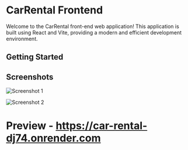 # CarRental Frontend

Welcome to the CarRental front-end web application! This application is built using React and Vite, providing a modern and efficient development environment.

## Getting Started

## Screenshots

![Screenshot 1](https://iili.io/JAsOOoN.png)

![Screenshot 2](https://iili.io/JAsO4Rf.png)


# Preview - https://car-rental-dj74.onrender.com
